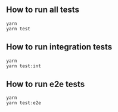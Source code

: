 ## How to run all tests

```
yarn
yarn test
```

## How to run integration tests

```
yarn
yarn test:int
```

## How to run e2e tests

```
yarn
yarn test:e2e
```